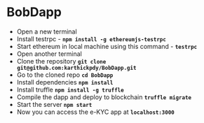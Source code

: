 # BobDapp

- Open a new terminal
- Install testrpc - **``` npm install -g ethereumjs-testrpc ```**
- Start ethereum in local machine using this command - **``` testrpc ```**
- Open another terminal
- Clone the repository **``` git clone git@github.com:karthickpdy/BobDapp.git ```**
- Go to the cloned repo **``` cd BobDapp ```**
- Install dependencies **``` npm install ```**
- Install truffle **``` npm install -g truffle ```**
- Compile the dapp and deploy to blockchain **``` truffle migrate ```**
- Start the server **``` npm start ```**
- Now you can access the e-KYC app at **``` localhost:3000 ```**
